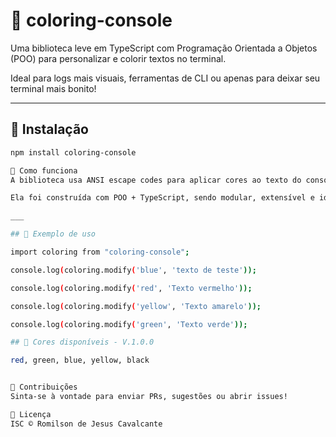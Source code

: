 # 🎨 coloring-console

Uma biblioteca leve em TypeScript com Programação Orientada a Objetos (POO) para personalizar e colorir textos no terminal.

Ideal para logs mais visuais, ferramentas de CLI ou apenas para deixar seu terminal mais bonito!

---

## 🚀 Instalação

```bash
npm install coloring-console

🧠 Como funciona
A biblioteca usa ANSI escape codes para aplicar cores ao texto do console.

Ela foi construída com POO + TypeScript, sendo modular, extensível e ideal como exemplo de arquitetura limpa em bibliotecas.

___

## 🧪 Exemplo de uso

import coloring from "coloring-console";

console.log(coloring.modify('blue', 'texto de teste'));

console.log(coloring.modify('red', 'Texto vermelho'));

console.log(coloring.modify('yellow', 'Texto amarelo'));

console.log(coloring.modify('green', 'Texto verde'));

## 🎯 Cores disponíveis - V.1.0.0

red, green, blue, yellow, black


🤝 Contribuições
Sinta-se à vontade para enviar PRs, sugestões ou abrir issues!

📄 Licença
ISC © Romilson de Jesus Cavalcante